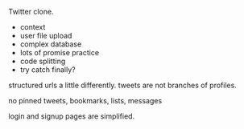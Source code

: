 Twitter clone.

- context
- user file upload
- complex database
- lots of promise practice
- code splitting
- try catch finally?

structured urls a little differently. tweets are not branches of profiles.

no pinned tweets, bookmarks, lists, messages

login and signup pages are simplified. 